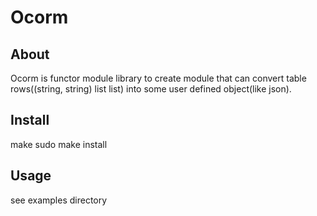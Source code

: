 # Ocorm

## About

Ocorm is functor module library to create module that can convert table rows((string, string) list list) into some user defined object(like json).

## Install

make
sudo make install

## Usage

see examples directory
